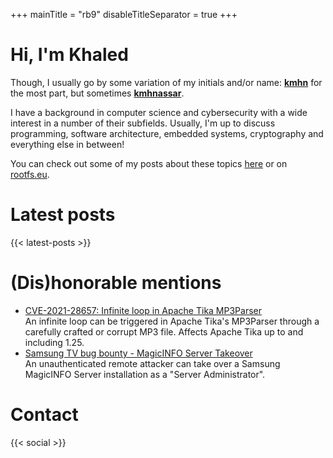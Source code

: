 +++
mainTitle = "rb9"
disableTitleSeparator = true
+++

# Hi, I'm Khaled
Though, I usually go by some variation of my initials and/or name: [**kmhn**](https://keybase.io/kmhn) for the most part, but sometimes [**kmhnassar**](https://twitter.com/kmhnassar).

I have a background in computer science and cybersecurity with a wide interest in a number of their subfields. Usually, I'm up to discuss programming, software architecture, embedded systems, cryptography and everything else in between!

You can check out some of my posts about these topics [here](/posts) or on [rootfs.eu](https://rootfs.eu).

# Latest posts
{{< latest-posts >}}

# (Dis)honorable mentions
- [CVE-2021-28657: Infinite loop in Apache Tika MP3Parser](https://lists.apache.org/thread.html/r915add4aa52c60d1b5cf085039cfa73a98d7fae9673374dfd7744b5a%40%3Cdev.tika.apache.org%3E) <br /> An infinite loop can be triggered in Apache Tika's MP3Parser through a carefully crafted or corrupt MP3 file. Affects Apache Tika up to and including 1.25.
- [Samsung TV bug bounty - MagicINFO Server Takeover](https://samsungtvbounty.com/HallOfFame.aspx#:~:text=Khaled%20Nassar) <br /> An unauthenticated remote attacker can take over a Samsung MagicINFO Server installation as a "Server Administrator".

# Contact
{{< social >}}
<!-- Or you can also check out your console for a moment -->

